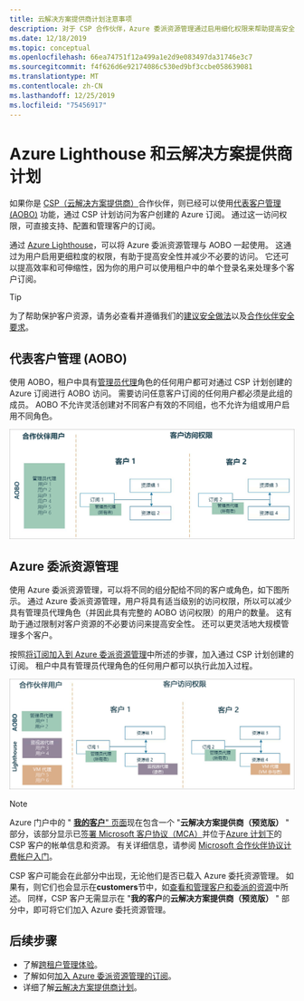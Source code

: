 ```yaml
---
title: 云解决方案提供商计划注意事项
description: 对于 CSP 合作伙伴，Azure 委派资源管理通过启用细化权限来帮助提高安全性和控制力。
ms.date: 12/18/2019
ms.topic: conceptual
ms.openlocfilehash: 66ea74751f12a499a1e2d9e083497da31746e3c7
ms.sourcegitcommit: f4f626d6e92174086c530ed9bf3ccbe058639081
ms.translationtype: MT
ms.contentlocale: zh-CN
ms.lasthandoff: 12/25/2019
ms.locfileid: "75456917"
---
```

# <a name="azure-lighthouse-and-the-cloud-solution-provider-program"></a>Azure Lighthouse 和云解决方案提供商计划

如果你是 [CSP（云解决方案提供商）](https://docs.microsoft.com/partner-center/csp-overview)合作伙伴，则已经可以使用[代表客户管理 (AOBO)](https://channel9.msdn.com/Series/cspdev/Module-11-Admin-On-Behalf-Of-AOBO) 功能，通过 CSP 计划访问为客户创建的 Azure 订阅。 通过这一访问权限，可直接支持、配置和管理客户的订阅。

通过 [Azure Lighthouse](../overview.md)，可以将 Azure 委派资源管理与 AOBO 一起使用。 这通过为用户启用更细粒度的权限，有助于提高安全性并减少不必要的访问。 它还可以提高效率和可伸缩性，因为你的用户可以使用租户中的单个登录名来处理多个客户订阅。

> [!TIP]
> 为了帮助保护客户资源，请务必查看并遵循我们的[建议安全做法](recommended-security-practices.md)以及[合作伙伴安全要求](https://docs.microsoft.com/partner-center/partner-security-requirements)。

## <a name="administer-on-behalf-of-aobo"></a>代表客户管理 (AOBO)

使用 AOBO，租户中具有[管理员代理](https://docs.microsoft.com/partner-center/permissions-overview#manage-commercial-transactions-in-partner-center-azure-ad-and-csp-roles)角色的任何用户都可对通过 CSP 计划创建的 Azure 订阅进行 AOBO 访问。 需要访问任意客户订阅的任何用户都必须是此组的成员。 AOBO 不允许灵活创建对不同客户有效的不同组，也不允许为组或用户启用不同角色。

![使用 AOBO 进行租户管理](../media/csp-1.jpg)

## <a name="azure-delegated-resource-management"></a>Azure 委派资源管理

使用 Azure 委派资源管理，可以将不同的组分配给不同的客户或角色，如下图所示。 通过 Azure 委派资源管理，用户将具有适当级别的访问权限，所以可以减少具有管理员代理角色（并因此具有完整的 AOBO 访问权限）的用户的数量。 这有助于通过限制对客户资源的不必要访问来提高安全性。 还可以更灵活地大规模管理多个客户。

按照[将订阅加入到 Azure 委派资源管理](../how-to/onboard-customer.md)中所述的步骤，加入通过 CSP 计划创建的订阅。 租户中具有管理员代理角色的任何用户都可以执行此加入过程。

![使用 AOBO 和 Azure 委派资源管理进行租户管理](../media/csp-2.jpg)

> [!NOTE]
> Azure 门户中的 " [**我的客户**" 页面](../how-to/view-manage-customers.md)现在包含一个 "**云解决方案提供商（预览版）** " 部分，该部分显示已[签署 Microsoft 客户协议（MCA）](https://docs.microsoft.com/partner-center/confirm-customer-agreement)并位于[Azure 计划下](https://docs.microsoft.com/partner-center/azure-plan-get-started)的 CSP 客户的帐单信息和资源。 有关详细信息，请参阅 [Microsoft 合作伙伴协议计费帐户入门](../../billing/mpa-overview.md)。
>
> CSP 客户可能会在此部分中出现，无论他们是否已载入 Azure 委托资源管理。 如果有，则它们也会显示在**customers**节中，如[查看和管理客户和委派的资源](../how-to/view-manage-customers.md)中所述。 同样，CSP 客户无需显示在 "**我的客户**的**云解决方案提供商（预览版）** " 部分中，即可将它们加入 Azure 委托资源管理。

## <a name="next-steps"></a>后续步骤

- 了解[跨租户管理体验](cross-tenant-management-experience.md)。
- 了解如何[加入 Azure 委派资源管理的订阅](../how-to/onboard-customer.md)。
- 详细了解[云解决方案提供商计划](https://docs.microsoft.com/partner-center/csp-overview)。
